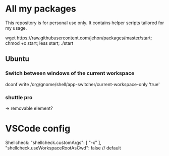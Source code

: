 # All my packages

This repository is for personal use only.
It contains helper scripts tailored for my usage.

wget https://raw.githubusercontent.com/jehon/packages/master/start; chmod +x start; less start; ./start

## Ubuntu

### Switch between windows of the current workspace

dconf write /org/gnome/shell/app-switcher/current-workspace-only 'true'

### shuttle pro
-> removable element?

# VSCode config

Shellcheck:
    "shellcheck.customArgs": [
        "-x"
    ],
    "shellcheck.useWorkspaceRootAsCwd": false // default
